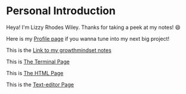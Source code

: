 # Personal Introduction
Heya! I'm Lizzy Rhodes Wiley. Thanks for taking a peek at my notes! 😄

Here is my [Profile page](https://github.com/Lizzyrho21) if you wanna tune into my next big project! 

This is the [Link to my growthmindset notes](/Reading-notes/Growthmindset)

This is [The Terminal Page](/Reading-notes/Terminal)

This is [The HTML Page](/Reading-notes/HTML)

This is the [Text-editor Page](/Reading-notes/Text-editor)